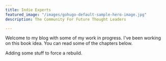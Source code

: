 ```yaml
---
title: Indie Experts
featured_image: "/images/gohugo-default-sample-hero-image.jpg"
description: The Community For Future Thought Leaders

---
```

Welcome to my blog with some of my work in progress. I've been working on this book idea. You can read some of the chapters below.

Adding some stuff to force a rebuild.
